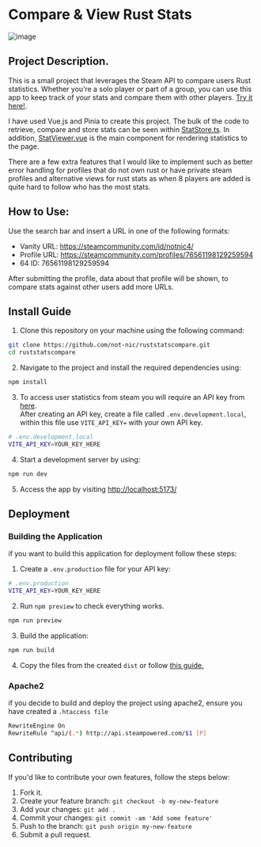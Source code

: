 
# Compare & View Rust Stats
![image](https://github.com/not-nic/ruststatscompare/assets/67616855/bc467b6f-ad34-4fe8-99ec-c2b3c1d360d2)
## Project Description.
This is a small project that leverages the Steam API to compare users Rust statistics. Whether you’re a solo player or part of a group, you can use this app to keep track of your stats and compare them with other players. [Try it here!](http://rust.notnic.uk/). 

I have used Vue.js and Pinia to create this project. The bulk of the code to retrieve, compare and store stats can be seen within [StatStore.ts](https://github.com/not-nic/ruststatscompare/blob/master/src/stores/StatStore.ts). In addition, [StatViewer.vue](https://github.com/not-nic/ruststatscompare/blob/master/src/components/StatViewer.vue) is the main component for rendering statistics to the page.

There are a few extra features that I would like to implement such as better error handling for profiles that do not own rust or have private steam profiles and alternative views for rust stats as when 8 players are added is quite hard to follow who has the most stats. 
## How to Use:
Use the search bar and insert a URL in one of the following formats:
- Vanity URL: https://steamcommunity.com/id/notnic4/
- Profile URL: https://steamcommunity.com/profiles/76561198129259594
- 64 ID: 76561198129259594

After submitting the profile, data about that profile will be shown, to compare stats against other users add more URLs.

## Install Guide
1. Clone this repository on your machine using the following command:
```bash
git clone https://github.com/not-nic/ruststatscompare.git
cd ruststatscompare
```
2. Navigate to the project and install the required dependencies using:
```bash
npm install
```
3. To access user statistics from steam you will require an API key from [here](https://steamcommunity.com/dev/apikey).\
After creating an API key, create a file called `.env.development.local`, within this file use `VITE_API_KEY=` with your own API key.
```bash
# .env.development.local
VITE_API_KEY=YOUR_KEY_HERE
```
4. Start a development server by using:
```bash
npm run dev
```
5. Access the app by visiting [http://localhost:5173/](http://localhost:5173/)

## Deployment
### Building the Application
if you want to build this application for deployment follow these steps:
1. Create a `.env.production` file for your API key:
```bash
# .env.production
VITE_API_KEY=YOUR_KEY_HERE
```
2. Run `npm preview` to check everything works.
```bash
npm run preview
```
3. Build the application:
```bash
npm run build
```
4. Copy the files from the created `dist`  or follow [this guide.](https://vitejs.dev/guide/build.html)

### Apache2
if you decide to build and deploy the project using apache2, ensure you have created a `.htaccess file`
```bash
RewriteEngine On
RewriteRule ^api/(.*) http://api.steampowered.com/$1 [P]
```

## Contributing
If you'd like to contribute your own features, follow the steps below:
1.  Fork it.
2.  Create your feature branch: `git checkout -b my-new-feature`
3.  Add your changes: `git add .`
4.  Commit your changes: `git commit -am 'Add some feature'`
5.  Push to the branch: `git push origin my-new-feature`
6.  Submit a pull request.

